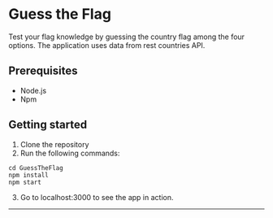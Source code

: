 # Guess the Flag

Test your flag knowledge by guessing the country flag among the four options. The application uses data from rest countries API. 

## Prerequisites

- Node.js
- Npm

## Getting started

1. Clone the repository
2. Run the following commands:

```
cd GuessTheFlag
npm install
npm start

```
3. Go to localhost:3000 to see the app in action.

---

